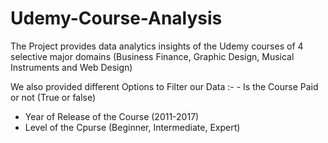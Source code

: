 # Udemy-Course-Analysis

The Project provides data analytics insights of the Udemy courses of 4 selective major domains (Business Finance, Graphic Design, Musical Instruments and Web Design) <br />

We also provided different Options to Filter our Data :- - Is the Course Paid or not (True or false)
- Year of Release of the Course (2011-2017)
- Level of the Cpurse (Beginner, Intermediate, Expert)
